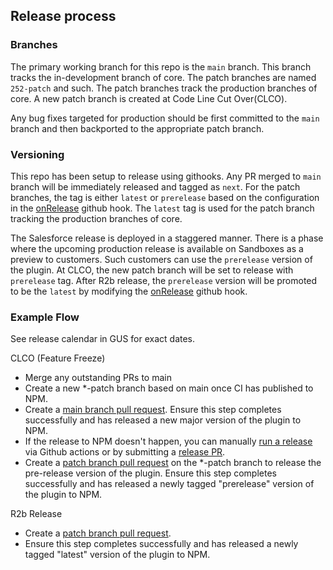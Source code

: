 ## Release process

### Branches

The primary working branch for this repo is the `main` branch. This branch tracks the in-development branch of core. The patch branches are named `252-patch` and such. The patch branches track the production branches of core. A new patch branch is created at Code Line Cut Over(CLCO).

Any bug fixes targeted for production should be first committed to the `main` branch and then backported to the appropriate patch branch.

### Versioning

This repo has been setup to release using githooks. Any PR merged to `main` branch will be immediately released and tagged as `next`. For the patch branches, the tag is either `latest` or `prerelease` based on the configuration in the [onRelease](.github/workflows/onRelease.yml) github hook. The `latest` tag is used for the patch branch tracking the production branches of core.

The Salesforce release is deployed in a staggered manner. There is a phase where the upcoming production release is available on Sandboxes as a preview to customers. Such customers can use the `prerelease` version of the plugin. At CLCO, the new patch branch will be set to release with `prerelease` tag. After R2b release, the `prerelease` version will be promoted to be the `latest` by modifying the [onRelease](.github/workflows/onRelease.yml) github hook.

### Example Flow

See release calendar in GUS for exact dates.

CLCO (Feature Freeze)

- Merge any outstanding PRs to main
- Create a new \*-patch branch based on main once CI has published to NPM.
- Create a [main branch pull request](https://github.com/salesforcecli/plugin-lightning-dev/commit/76493c627818e070283a157f3ffc4dd598e6ecec). Ensure this step completes successfully and has released a new major version of the plugin to NPM.
- If the release to NPM doesn't happen, you can manually [run a release](https://github.com/salesforcecli/plugin-lightning-dev/actions/workflows/create-github-release.yml) via Github actions or by submitting a [release PR](https://github.com/salesforcecli/plugin-lightning-dev/pull/299).
- Create a [patch branch pull request](https://github.com/salesforcecli/plugin-lightning-dev/commit/ef98bd9c407a7d9817850559e5b82a4fec92fb90) on the \*-patch branch to release the pre-release version of the plugin. Ensure this step completes successfully and has released a newly tagged "prerelease" version of the plugin to NPM.

R2b Release

- Create a [patch branch pull request](https://github.com/salesforcecli/plugin-lightning-dev/commit/150bcfa3036018ea49ab73da10d1b470cab0ad43).
- Ensure this step completes successfully and has released a newly tagged "latest" version of the plugin to NPM.
